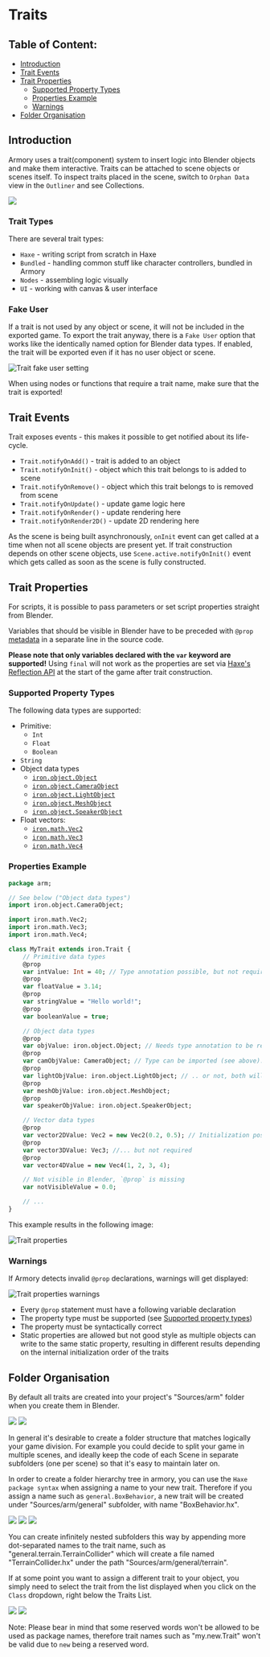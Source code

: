 # Traits

## Table of Content:
- [Introduction](#introduction)
- [Trait Events](#trait-events)
- [Trait Properties](#trait-properties)
  - [Supported Property Types](#supported-property-types)
  - [Properties Example](#properties-example)
  - [Warnings](#warnings)
- [Folder Organisation](#folder-organisation)

## Introduction
Armory uses a trait(component) system to insert logic into Blender objects and make them interactive. Traits can be attached to scene objects or scenes itself. To inspect traits placed in the scene, switch to `Orphan Data` view in the `Outliner` and see Collections.

![](https://github.com/armory3d/armory_wiki_images/raw/master/essentials/traits_groups.png)

### Trait Types
There are several trait types:
- `Haxe` - writing script from scratch in Haxe
- `Bundled` - handling common stuff like character controllers, bundled in Armory
- `Nodes` - assembling logic visually
- `UI` - working with canvas & user interface

### Fake User
If a trait is not used by any object or scene, it will not be included in the exported game. To export the trait anyway, there is a `Fake User` option that works like the identically named option for Blender data types. If enabled, the trait will be exported even if it has no user object or scene.

![Trait fake user setting](https://github.com/armory3d/armory_wiki_images/raw/master/essentials/traits_fake_user.jpg)

When using nodes or functions that require a trait name, make sure that the trait is exported!

## Trait Events

Trait exposes events - this makes it possible to get notified about its life-cycle.

- `Trait.notifyOnAdd()` - trait is added to an object
- `Trait.notifyOnInit()` - object which this trait belongs to is added to scene
- `Trait.notifyOnRemove()` - object which this trait belongs to is removed from scene
- `Trait.notifyOnUpdate()` - update game logic here
- `Trait.notifyOnRender()` - update rendering here
- `Trait.notifyOnRender2D()` - update 2D rendering here

As the scene is being built asynchronously, `onInit` event can get called at a time when not all scene objects are present yet. If trait construction depends on other scene objects, use `Scene.active.notifyOnInit()` event which gets called as soon as the scene is fully constructed.

## Trait Properties

For scripts, it is possible to pass parameters or set script properties straight from Blender.

Variables that should be visible in Blender have to be preceded with `@prop` [metadata](https://haxe.org/manual/lf-metadata.html) in a separate line in the source code.

**Please note that only variables declared with the `var` keyword are supported!** Using `final` will not work as the properties are set via [Haxe's Reflection API](https://api.haxe.org/Reflect.html) at the start of the game after trait construction.

### Supported Property Types
The following data types are supported:
- Primitive:
  - `Int`
  - `Float`
  - `Boolean`
- `String`
- Object data types
  - [`iron.object.Object`](https://armory3d.org/api/iron/object/Object.html)
  - [`iron.object.CameraObject`](https://armory3d.org/api/iron/object/CameraObject.html)
  - [`iron.object.LightObject`](https://armory3d.org/api/iron/object/LightObject.html)
  - [`iron.object.MeshObject`](https://armory3d.org/api/iron/object/MeshObject.html)
  - [`iron.object.SpeakerObject`](https://armory3d.org/api/iron/object/SpeakerObject.html)
- Float vectors:
  - [`iron.math.Vec2`](https://armory3d.org/api/iron/math/Vec2.html)
  - [`iron.math.Vec3`](https://armory3d.org/api/iron/math/Vec3.html)
  - [`iron.math.Vec4`](https://armory3d.org/api/iron/math/Vec4.html)

### Properties Example
```haxe
package arm;

// See below ("Object data types")
import iron.object.CameraObject;

import iron.math.Vec2;
import iron.math.Vec3;
import iron.math.Vec4;

class MyTrait extends iron.Trait {
	// Primitive data types
	@prop
	var intValue: Int = 40; // Type annotation possible, but not required
	@prop
	var floatValue = 3.14;
	@prop
	var stringValue = "Hello world!";
	@prop
	var booleanValue = true;

	// Object data types
	@prop
	var objValue: iron.object.Object; // Needs type annotation to be recognized
	@prop
	var camObjValue: CameraObject; // Type can be imported (see above)...
	@prop
	var lightObjValue: iron.object.LightObject; // .. or not, both will work
	@prop
	var meshObjValue: iron.object.MeshObject;
	@prop
	var speakerObjValue: iron.object.SpeakerObject;

	// Vector data types
	@prop
	var vector2DValue: Vec2 = new Vec2(0.2, 0.5); // Initialization possible...
	@prop
	var vector3DValue: Vec3; //... but not required
	@prop
	var vector4DValue = new Vec4(1, 2, 3, 4);

	// Not visible in Blender, `@prop` is missing
	var notVisibleValue = 0.0;

	// ...
}

```

This example results in the following image:

![Trait properties](https://github.com/armory3d/armory_wiki_images/raw/master/essentials/traits_props.png)

### Warnings
If Armory detects invalid `@prop` declarations, warnings will get displayed:

![Trait properties warnings](https://github.com/armory3d/armory_wiki_images/raw/master/essentials/traits_warnings.png)
- Every `@prop` statement must have a following variable declaration
- The property type must be supported (see [Supported property types](#supported-property-types))
- The property must be syntactically correct
- Static properties are allowed but not good style as multiple objects can write to the same static property, resulting in different results depending on the internal initialization order of the traits

## Folder Organisation

By default all traits are created into your project's "Sources/arm" folder when you create them in Blender.

![](https://github.com/armory3d/armory_wiki_images/raw/master/essentials/subfolders/1-Regular_Trait.png)
![](https://github.com/armory3d/armory_wiki_images/raw/master/essentials/subfolders/2-Regular_Trait_Source.png)

In general it's desirable to create a folder structure that matches logically your game division. For example you could decide to split your game in multiple scenes, and ideally keep the code of each Scene in separate subfolders (one per scene) so that it's easy to maintain later on.

In order to create a folder hierarchy tree in armory, you can use the `Haxe package syntax` when assigning a name to your new trait. Therefore if you assign a name such as `general.BoxBehavior`, a new trait will be created under "Sources/arm/general" subfolder, with name "BoxBehavior.hx".

![](https://github.com/armory3d/armory_wiki_images/raw/master/essentials/subfolders/3-Subfolder_Trait.png)
![](https://github.com/armory3d/armory_wiki_images/raw/master/essentials/subfolders/4-Subfolder_Trait_List.png)
![](https://github.com/armory3d/armory_wiki_images/raw/master/essentials/subfolders/5-Subfolder_Trait_Source.png)

You can create infinitely nested subfolders this way by appending more dot-separated names to the trait name, such as "general.terrain.TerrainCollider" which will create a file named "TerrainCollider.hx" under the path "Sources/arm/general/terrain".

If at some point you want to assign a different trait to your object, you simply need to select the trait from the list displayed when you click on the `Class` dropdown, right below the Traits List.

![](https://github.com/armory3d/armory_wiki_images/raw/master/essentials/subfolders/6-Trait_List.png)
![](https://github.com/armory3d/armory_wiki_images/raw/master/essentials/subfolders/7-Subfolder_Trait_Assigned.png)

Note: Please bear in mind that some reserved words won't be allowed to be used as package names, therefore trait names such as "my.new.Trait" won't be valid due to `new` being a reserved word.
